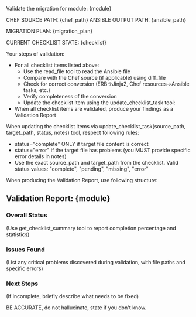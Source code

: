 Validate the migration for module: {module}

CHEF SOURCE PATH: {chef_path}
ANSIBLE OUTPUT PATH: {ansible_path}

MIGRATION PLAN:
{migration_plan}

CURRENT CHECKLIST STATE:
<document>
{checklist}
</document>

Your steps of validation:
- For all checklist items listed above:
   - Use the read_file tool to read the Ansible file
   - Compare with the Chef source (if applicable) using diff_file
   - Check for correct conversion (ERB→Jinja2, Chef resources→Ansible tasks, etc.)
   - Verify completeness of the conversion
   - Update the checklist item using the update_checklist_task tool:
- When all checklist items are validated, produce your findings as a Validation Report 


When updating the checklist items via update_checklist_task(source_path, target_path, status, notes) tool, respect following rules:
  - status="complete" ONLY if target file content is correct
  - status="error" if the target file has problems (you MUST provide specific error details in notes)
  - Use the exact source_path and target_path from the checklist. Valid status values: "complete", "pending", "missing", "error"


When producing the Validation Report, use following structure:

## Validation Report: {module}

### Overall Status
(Use get_checklist_summary tool to report completion percentage and statistics)

### Issues Found
(List any critical problems discovered during validation, with file paths and specific errors)

### Next Steps
(If incomplete, briefly describe what needs to be fixed)

BE ACCURATE, do not hallucinate, state if you don't know.
